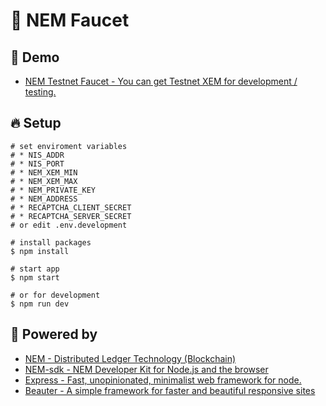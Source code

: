 # :potable_water: NEM Faucet

## :heartbeat: Demo

* [NEM Testnet Faucet - You can get Testnet XEM for development / testing.](http://test-nem-faucet.44uk.net)


## :fire: Setup

```shell
# set enviroment variables
# * NIS_ADDR
# * NIS_PORT
# * NEM_XEM_MIN
# * NEM_XEM_MAX
# * NEM_PRIVATE_KEY
# * NEM_ADDRESS
# * RECAPTCHA_CLIENT_SECRET
# * RECAPTCHA_SERVER_SECRET
# or edit .env.development

# install packages
$ npm install

# start app
$ npm start

# or for development
$ npm run dev
```


## :muscle: Powered by

* [NEM - Distributed Ledger Technology (Blockchain)](https://www.nem.io/)
* [NEM-sdk - NEM Developer Kit for Node.js and the browser](https://github.com/QuantumMechanics/NEM-sdk)
* [Express - Fast, unopinionated, minimalist web framework for node.](https://github.com/expressjs/express)
* [Beauter - A simple framework for faster and beautiful responsive sites](http://beauter.outboxcraft.com/)
